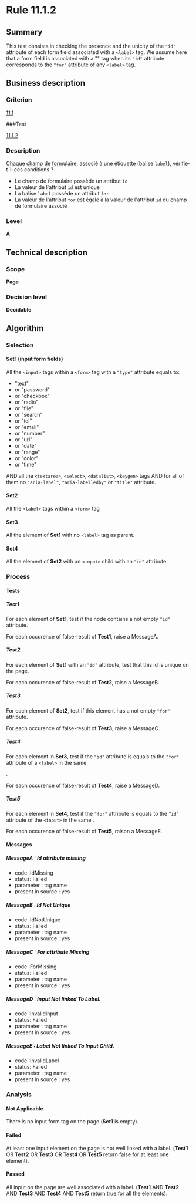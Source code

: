 # Rule 11.1.2

## Summary

This test consists in checking the presence and the unicity of the `"id"` attribute of each form field associated with a `<label>` tag. We assume here that a form field is associated with a "<label>" tag when its `"id"` attribute corresponds to the `"for"` attribute of any `<label>` tag.

## Business description

### Criterion

[11.1](http://references.modernisation.gouv.fr/rgaa/criteres.html#crit-11-1)

###Test

[11.1.2](http://references.modernisation.gouv.fr/rgaa/criteres.html#test-11-1-2)

### Description

Chaque <a href="http://references.modernisation.gouv.fr/rgaa/glossaire.html#champ-de-saisie-de-formulaire">champ de formulaire</a>, associ&eacute; &agrave; une <a href="http://references.modernisation.gouv.fr/rgaa/glossaire.html#tiquette-de-champs-de-formulaire">&eacute;tiquette</a> (balise `label`), v&eacute;rifie-t-il ces conditions ? 
 
 *  Le champ de formulaire poss&egrave;de un attribut `id` 
 *  La valeur de l'attribut `id` est unique 
 *  La balise `label` poss&egrave;de un attribut `for` 
 *  La valeur de l'attribut `for` est &eacute;gale &agrave; la valeur de l'attribut `id` du champ de formulaire associ&eacute; 

### Level

**A**

## Technical description

### Scope

**Page**

### Decision level

**Decidable**

## Algorithm

### Selection

#### Set1 (input form fields)

All the `<input>` tags within a `<form>` tag with a `"type"` attribute equals to:
-  "text"
-   or "password"
-   or "checkbox"
-   or "radio"
-   or "file"
-   or "search"
-   or "tel"
-   or "email"
-   or "number"
-   or "url"
-   or "date"
-   or "range"
-   or "color"
-   or "time"

AND all the `<textarea>`, `<select>`, `<datalist>`, `<keygen>` tags AND for all of them no `"aria-label"`, `"aria-labelledby"` or `"title"` attribute.

#### Set2 

All the `<label>` tags within a  `<form>` tag

#### Set3 

All the element of **Set1** with no `<label>` tag as parent.

#### Set4 

All the element of **Set2** with an `<input>` child with an `"id"` attribute.

### Process

#### Tests

##### Test1

For each element of **Set1**, test if the node contains a not empty `"id"` attribute.

For each occurence of false-result of **Test1**, raise a MessageA.

##### Test2

For each element of **Set1** with an `"id"` attribute, test that this id is unique on the page.

For each occurence of false-result of **Test2**, raise a MessageB.

##### Test3

For each element of **Set2**, test if this element has a not empty `"for"` attribute.

For each occurence of false-result of **Test3**, raise a MessageC.

##### Test4

For each element in **Set3**, test if the `"id"` attribute is equals to the `"for"` attribute of a `<label>` in the same <form>.

For each occurence of false-result of **Test4**, raise a MessageD.

##### Test5

For each element in **Set4**, test if the `"for"` attribute is equals to the "`id`" attribute of the `<input>` in the same <form>.

For each occurence of false-result of **Test5**, raison a MessageE.

#### Messages

##### MessageA : Id attribute missing

- code :IdMissing
- status: Failed
- parameter : tag name
- present in source : yes

##### MessageB : Id Not Unique

- code :IdNotUnique
- status: Failed
- parameter : tag name
- present in source : yes

##### MessageC : For attribute Missing

- code :ForMissing
- status: Failed
- parameter : tag name
- present in source : yes

##### MessageD : Input Not linked To Label. 

- code :InvalidInput
- status: Failed
- parameter : tag name
- present in source : yes

##### MessageE : Label Not linked To Input Child. 

- code :InvalidLabel
- status: Failed
- parameter : tag name
- present in source : yes

### Analysis

#### Not Applicable

There is no input form tag on the page (**Set1** is empty).

#### Failed

At least one input element on the page is not well linked with a label. (**Test1** OR **Test2** OR **Test3** OR **Test4** OR **Test5** return false for at least one element).

#### Passed

All input on the page are well associated with a label. (**Test1** AND **Test2** AND **Test3** AND **Test4** AND **Test5** return true for all the elements).
